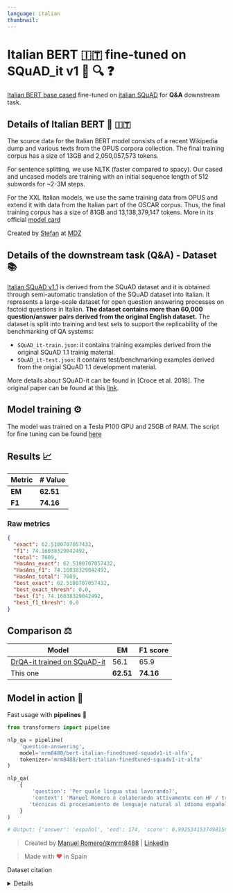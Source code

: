 ```yaml
---
language: italian
thumbnail:
---
```


# Italian BERT :it: fine-tuned on SQuAD_it v1 :book: :mag: :question:

[Italian BERT base cased](https://huggingface.co/dbmdz/bert-base-italian-cased) fine-tuned on [italian SQuAD](https://github.com/crux82/squad-it) for **Q&A** downstream task.

## Details of Italian BERT :hugs: :it:

The source data for the Italian BERT model consists of a recent Wikipedia dump and various texts from the OPUS corpora collection. The final training corpus has a size of 13GB and 2,050,057,573 tokens.

For sentence splitting, we use NLTK (faster compared to spacy). Our cased and uncased models are training with an initial sequence length of 512 subwords for ~2-3M steps.

For the XXL Italian models, we use the same training data from OPUS and extend it with data from the Italian part of the OSCAR corpus. Thus, the final training corpus has a size of 81GB and 13,138,379,147 tokens.
More in its official [model card](https://huggingface.co/dbmdz/bert-base-italian-cased)

Created by [Stefan](https://huggingface.co/stefan-it) at [MDZ](https://huggingface.co/dbmdz)

## Details of the downstream task (Q&A) - Dataset :books:

[Italian SQuAD v1.1](https://rajpurkar.github.io/SQuAD-explorer/) is derived from the SQuAD dataset and it is obtained through semi-automatic translation of the SQuAD dataset
into Italian. It represents a large-scale dataset for open question answering processes on factoid questions in Italian.
**The dataset contains more than 60,000 question/answer pairs derived from the original English dataset.** The dataset is split into training and test sets to support the replicability of the benchmarking of QA systems:

- `SQuAD_it-train.json`: it contains training examples derived from the original SQuAD 1.1 trainig material.
- `SQuAD_it-test.json`: it contains test/benchmarking examples derived from the origial SQuAD 1.1 development material.

More details about SQuAD-it can be found in [Croce et al. 2018]. The original paper can be found at this [link](https://link.springer.com/chapter/10.1007/978-3-030-03840-3_29).

## Model training :gear:

The model was trained on a Tesla P100 GPU and 25GB of RAM.
The script for fine tuning can be found [here](https://github.com/huggingface/transformers/blob/master/examples/question-answering/run_squad.py)

## Results :chart_with_upwards_trend:

| Metric | # Value   |
| ------ | --------- |
| **EM** | **62.51** |
| **F1** | **74.16** |

### Raw metrics

```json
{
  "exact": 62.5180707057432,
  "f1": 74.16038329042492,
  "total": 7609,
  "HasAns_exact": 62.5180707057432,
  "HasAns_f1": 74.16038329042492,
  "HasAns_total": 7609,
  "best_exact": 62.5180707057432,
  "best_exact_thresh": 0.0,
  "best_f1": 74.16038329042492,
  "best_f1_thresh": 0.0
}
```

## Comparison :balance_scale:

| Model                                                                                                                            | EM        | F1 score  |
| -------------------------------------------------------------------------------------------------------------------------------- | --------- | --------- |
| [DrQA-it trained on SQuAD-it ](https://github.com/crux82/squad-it/blob/master/README.md#evaluating-a-neural-model-over-squad-it) | 56.1      | 65.9      |
| This one                                                                                                                         | **62.51** | **74.16** |

## Model in action :rocket:

Fast usage with **pipelines** 🧪

```python
from transformers import pipeline

nlp_qa = pipeline(
    'question-answering',
    model='mrm8488/bert-italian-finedtuned-squadv1-it-alfa',
    tokenizer='mrm8488/bert-italian-finedtuned-squadv1-it-alfa'
)

nlp_qa(
    {
        'question': 'Per quale lingua stai lavorando?',
        'context': 'Manuel Romero è colaborando attivamente con HF / trasformatori per il trader del poder de las últimas ' +
       'técnicas di procesamiento de lenguaje natural al idioma español'
    }
)

# Output: {'answer': 'español', 'end': 174, 'score': 0.9925341537498156, 'start': 168}
```

> Created by [Manuel Romero/@mrm8488](https://twitter.com/mrm8488) | [LinkedIn](https://www.linkedin.com/in/manuel-romero-cs/)

> Made with <span style="color: #e25555;">&hearts;</span> in Spain

Dataset citation

<details>
@InProceedings{10.1007/978-3-030-03840-3_29,
	author="Croce, Danilo and Zelenanska, Alexandra and Basili, Roberto",
	editor="Ghidini, Chiara and Magnini, Bernardo and Passerini, Andrea and Traverso, Paolo",
	title="Neural Learning for Question Answering in Italian",
	booktitle="AI*IA 2018 -- Advances in Artificial Intelligence",
	year="2018",
	publisher="Springer International Publishing",
	address="Cham",
	pages="389--402",
	isbn="978-3-030-03840-3"
}
</detail>

